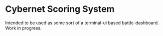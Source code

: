 # Cybernet Scoring System
Intended to be used as some sort of a terminal-ui based battle-dashboard. Work in progress.